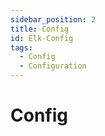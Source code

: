 ```yaml
---
sidebar_position: 2
title: Config
id: Elk-Config
tags:
  - Config
  - Configuration
---
```


# Config

